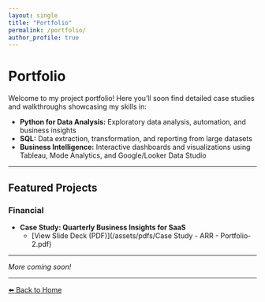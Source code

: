 ```yaml
---
layout: single
title: "Portfolio"
permalink: /portfolio/
author_profile: true
---
```




# Portfolio

Welcome to my project portfolio! Here you’ll soon find detailed case studies and walkthroughs showcasing my skills in:

- **Python for Data Analysis:** Exploratory data analysis, automation, and business insights
- **SQL:** Data extraction, transformation, and reporting from large datasets
- **Business Intelligence:** Interactive dashboards and visualizations using Tableau, Mode Analytics, and Google/Looker Data Studio

---

## Featured Projects

### Financial

- **Case Study: Quarterly Business Insights for SaaS**
  - [View Slide Deck (PDF)](/assets/pdfs/Case Study - ARR - Portfolio-2.pdf)

---

*More coming soon!*

---

[⬅️ Back to Home](index.md)

